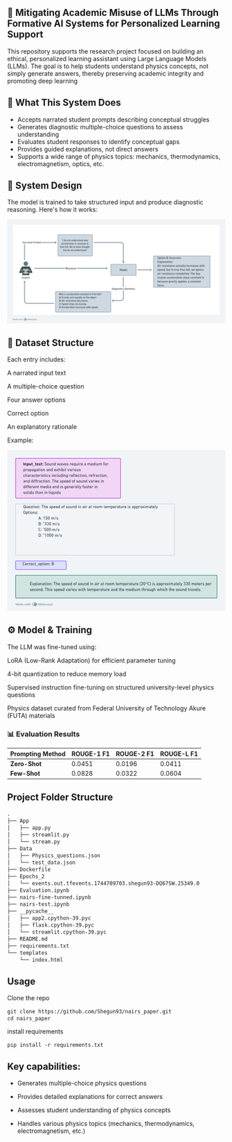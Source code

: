 ## 🧠 Mitigating Academic Misuse of LLMs Through Formative AI Systems for Personalized Learning Support
This repository supports the research project focused on building an ethical, personalized learning assistant using Large Language Models (LLMs). The goal is to help students understand physics concepts, not simply generate answers, thereby preserving academic integrity and promoting deep learning

## 🔧 What This System Does
- Accepts narrated student prompts describing conceptual struggles
- Generates diagnostic multiple-choice questions to assess understanding
- Evaluates student responses to identify conceptual gaps
- Provides guided explanations, not direct answers
- Supports a wide range of physics topics: mechanics, thermodynamics, electromagnetism, optics, etc.
## 📐 System Design
The model is trained to take structured input and produce diagnostic reasoning. Here's how it works:

![System Design](./system_design.png)

## 📁 Dataset Structure
Each entry includes:

A narrated input text

A multiple-choice question

Four answer options

Correct option

An explanatory rationale

Example:

![Dataset Structure](./dataset_sample.png)

## ⚙️ Model & Training
The LLM was fine-tuned using:

LoRA (Low-Rank Adaptation) for efficient parameter tuning

4-bit quantization to reduce memory load

Supervised instruction fine-tuning on structured university-level physics questions

Physics dataset curated from Federal University of Technology Akure (FUTA) materials

### 📊 Evaluation Results

| Prompting Method | ROUGE-1 F1 | ROUGE-2 F1 | ROUGE-L F1 |
|------------------|------------|------------|------------|
| **Zero-Shot**    | 0.0451     | 0.0196     | 0.0411     |
| **Few-Shot**     | 0.0828     | 0.0322     | 0.0604     |


## Project Folder Structure
```
.
├── App
│   ├── app.py
│   ├── streamlit.py
│   └── stream.py
├── Data
│   ├── Physics_questions.json
│   └── test_data.json
├── Dockerfile
├── Epochs_2
│   └── events.out.tfevents.1744709703.shegun93-DQ67SW.25349.0
├── Evaluation.ipynb
├── nairs-fine-tunned.ipynb
├── nairs-test.ipynb
├── __pycache__
│   ├── app2.cpython-39.pyc
│   ├── flask.cpython-39.pyc
│   └── streamlit.cpython-39.pyc
├── README.md
├── requirements.txt
└── templates
    └── index.html
```
## Usage
Clone the repo
```
git clone https://github.com/Shegun93/nairs_paper.git
cd nairs_paper
```
install requirements
```
pip install -r requirements.txt
```

## Key capabilities:

- Generates multiple-choice physics questions

- Provides detailed explanations for correct answers

- Assesses student understanding of physics concepts

- Handles various physics topics (mechanics, thermodynamics, electromagnetism, etc.)
